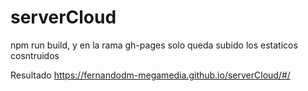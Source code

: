 # serverCloud

npm run build, y en la rama gh-pages solo queda subido los estaticos cosntruidos

Resultado
https://fernandodm-megamedia.github.io/serverCloud/#/
